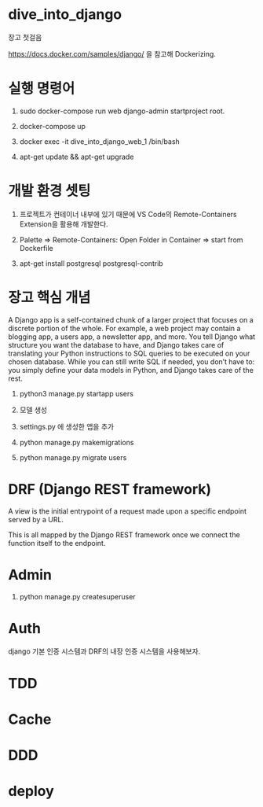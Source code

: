 # dive_into_django

장고 첫걸음

https://docs.docker.com/samples/django/ 을 참고해 Dockerizing.

<!-- https://blog.logrocket.com/dockerizing-django-app/ -->

# 실행 명령어

1. sudo docker-compose run web django-admin startproject root.

2. docker-compose up

<!-- web service 컨테이너 접속 -->

3. docker exec -it dive_into_django_web_1 /bin/bash

4. apt-get update && apt-get upgrade

# 개발 환경 셋팅

1. 프로젝트가 컨테이너 내부에 있기 때문에 VS Code의 Remote-Containers Extension을 활용해 개발한다.

2. Palette => Remote-Containers: Open Folder in Container => start from Dockerfile

<!-- python manage.py dbshell 실행에 필요 -->
3. apt-get install postgresql postgresql-contrib

# 장고 핵심 개념

<!-- https://blog.logrocket.com/making-django-migrations-python/ -->

A Django app is a self-contained chunk of a larger project that focuses on a discrete portion of the whole. For example, a web project may contain a blogging app, a users app, a newsletter app, and more.
You tell Django what structure you want the database to have, and Django takes care of translating your Python instructions to SQL queries to be executed on your chosen database. While you can still write SQL if needed, you don’t have to: you simply define your data models in Python, and Django takes care of the rest.

<!-- 앱 생성 -->

1. python3 manage.py startapp users

2. 모델 생성

3. settings.py 에 생성한 앱을 추가

4. python manage.py makemigrations
<!-- 4. python manage.py makemigrations --empty --name users users -->

<!-- python manage.py check -->
<!-- python manage.py sqlmigrate -->
5. python manage.py migrate users

<!-- python3 manage.py showmigrations -->

# DRF (Django REST framework)

<!-- https://blog.logrocket.com/using-react-django-create-app-tutorial/ -->

A view is the initial entrypoint of a request made upon a specific endpoint served by a URL.

This is all mapped by the Django REST framework once we connect the function itself to the endpoint.

# Admin

1. python manage.py createsuperuser

# Auth

django 기본 인증 시스템과 DRF의 내장 인증 시스템을 사용해보자.

# TDD

# Cache

# DDD

# deploy
